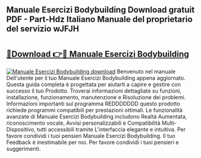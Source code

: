 ## Manuale Esercizi Bodybuilding Download gratuit PDF - Part-Hdz Italiano Manuale del proprietario del servizio wJFJH

# <h2><a href="http://dfa7t0u.blite.top/?on=Manuale+Esercizi+Bodybuilding">🔗Download 👉🔴 Manuale Esercizi Bodybuilding</a></h2>

[![Manuale Esercizi Bodybuilding download](https://i.imgur.com/lujVjoI.png)](http://dfa7t0u.blite.top/?on=Manuale+Esercizi+Bodybuilding)
Benvenuto nel manuale Dell'utente per il tuo Manuale Esercizi Bodybuilding appena aggiornato. Questa guida completa è progettata per aiutarti a capire e gestire con successo il tuo Prodotto. Troverai informazioni dettagliate su funzioni, installazione, funzionamento, manutenzione e Risoluzione dei problemi. Informazioni importanti sul programma REDDDDDDD questo prodotto richiede programmi compatibili per prestazioni ottimali. Le funzionalità avanzate di Manuale Esercizi Bodybuilding includono Realtà Aumentata, riconoscimento vocale, Avvisi personalizzabili e Compatibilità Multi-Dispositivo, tutti accessibili tramite L'interfaccia elegante e intuitiva. Per favore condividi i tuoi pensieri Manuale Esercizi Bodybuilding. Il tuo Feedback è inestimabile per noi. Per favore condividi i tuoi pensieri e suggerimenti.
